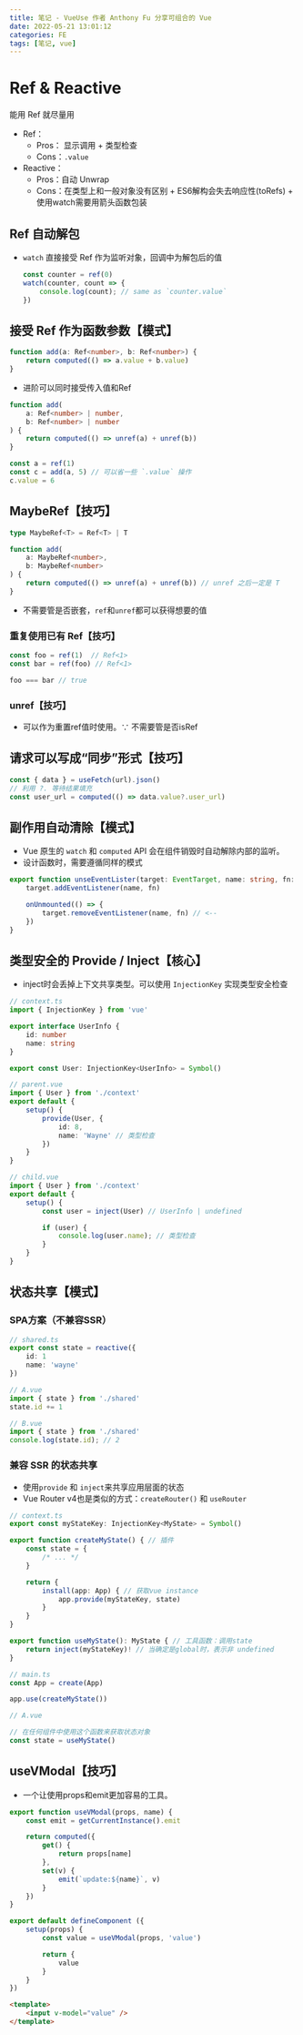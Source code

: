 ```yaml
---
title: 笔记 - VueUse 作者 Anthony Fu 分享可组合的 Vue
date: 2022-05-21 13:01:12
categories: FE
tags: [笔记, vue]
---
```


# Ref & Reactive
能用 Ref 就尽量用
- Ref：
	* Pros： 显示调用 + 类型检查
	* Cons：`.value`
- Reactive： 
	* Pros：自动 Unwrap
	* Cons：在类型上和一般对象没有区别 + ES6解构会失去响应性(toRefs) + 使用watch需要用箭头函数包装

## Ref 自动解包
- `watch` 直接接受 Ref 作为监听对象，回调中为解包后的值
	```js
	const counter = ref(0)
	watch(counter, count => {
		console.log(count); // same as `counter.value`
	})
	```
<!-- more -->

## 接受 Ref 作为函数参数【模式】
```ts
function add(a: Ref<number>, b: Ref<number>) {
	return computed(() => a.value + b.value)
}
```

- 进阶可以同时接受传入值和Ref
```ts
function add(
	a: Ref<number> | number,
	b: Ref<number> | number
) {
	return computed(() => unref(a) + unref(b))
}

const a = ref(1)
const c = add(a, 5) // 可以省一些 `.value` 操作
c.value = 6
```


## MaybeRef【技巧】

```ts
type MaybeRef<T> = Ref<T> | T

function add(
	a: MaybeRef<number>,
	b: MaybeRef<number>
) {
	return computed(() => unref(a) + unref(b)) // unref 之后一定是 T
}
```

- 不需要管是否嵌套，`ref`和`unref`都可以获得想要的值

### 重复使用已有 Ref【技巧】
```ts
const foo = ref(1)  // Ref<1>
const bar = ref(foo) // Ref<1>

foo === bar // true
```

### unref【技巧】
- 可以作为重置ref值时使用。∵ 不需要管是否isRef


## 请求可以写成“同步”形式【技巧】
```ts
const { data } = useFetch(url).json()
// 利用 ?. 等待结果填充
const user_url = computed(() => data.value?.user_url)
```

## 副作用自动清除【模式】
- Vue 原生的 `watch` 和 `computed` API 会在组件销毁时自动解除内部的监听。
- 设计函数时，需要遵循同样的模式
```ts
export function unseEventLister(target: EventTarget, name: string, fn: any) {
	target.addEventListener(name, fn)

	onUnmounted(() => {
		target.removeEventListener(name, fn) // <--
	})
}
```


## 类型安全的 Provide / Inject【核心】
-  inject时会丢掉上下文共享类型。可以使用 `InjectionKey` 实现类型安全检查

```ts
// context.ts
import { InjectionKey } from 'vue'

export interface UserInfo {
	id: number
	name: string
}

export const User: InjectionKey<UserInfo> = Symbol()
```

```ts
// parent.vue
import { User } from './context'
export default {
	setup() {
		provide(User, {
			id: 8,
			name: 'Wayne' // 类型检查
		})
	}
}
```

```ts
// child.vue
import { User } from './context'
export default {
	setup() {
		const user = inject(User) // UserInfo | undefined

		if (user) {
			console.log(user.name); // 类型检查
		}
	}
}
```

## 状态共享【模式】
### SPA方案（不兼容SSR）
```ts
// shared.ts
export const state = reactive({
	id: 1
	name: 'wayne'
})
```

```ts
// A.vue
import { state } from './shared'
state.id += 1
```

```ts
// B.vue
import { state } from './shared'
console.log(state.id); // 2
```

### 兼容 SSR 的状态共享
- 使用`provide` 和 `inject`来共享应用层面的状态
- Vue Router v4也是类似的方式：`createRouter()` 和 `useRouter`

```ts
// context.ts
export const myStateKey: InjectionKey<MyState> = Symbol()

export function createMyState() { // 插件
	const state = {
		/* ... */ 
	}

	return {
		install(app: App) { // 获取vue instance
			app.provide(myStateKey, state)
		}
	}
}

export function useMyState(): MyState { // 工具函数：调用state
	return inject(myStateKey)! // 当确定是global时，表示非 undefined
}
```

```ts
// main.ts
const App = create(App)

app.use(createMyState())
```

```ts
// A.vue

// 在任何组件中使用这个函数来获取状态对象
const state = useMyState()
```

## useVModal【技巧】
- 一个让使用props和emit更加容易的工具。

```ts
export function useVModal(props, name) {
	const emit = getCurrentInstance().emit

	return computed({
		get() {
			return props[name]
		},
		set(v) {
			emit(`update:${name}`, v)
		}
	})
}
```

```ts
export default defineComponent ({
	setup(props) {
		const value = useVModal(props, 'value')

		return {
			value
		}
	}
})
```

```html
<template>
	<input v-model="value" />
</template>
```




















